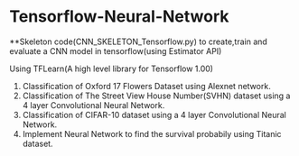 # Tensorflow-Neural-Network

**Skeleton code(CNN_SKELETON_Tensorflow.py) to create,train and evaluate a CNN model in tensorflow(using Estimator API)


Using TFLearn(A high level library for Tensorflow 1.00)
1. Classification of Oxford 17 Flowers Dataset using Alexnet network.
2. Classification of The Street View House Number(SVHN) dataset using a 4 layer Convolutional Neural Network.
3. Classification of CIFAR-10 dataset using a 4 layer Convolutional Neural Network.
4. Implement Neural Network to find the survival probabily using Titanic dataset. 
